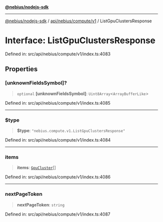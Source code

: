 [**@nebius/nodejs-sdk**](../../../../../README.md)

***

[@nebius/nodejs-sdk](../../../../../README.md) / [api/nebius/compute/v1](../README.md) / ListGpuClustersResponse

# Interface: ListGpuClustersResponse

Defined in: src/api/nebius/compute/v1/index.ts:4083

## Properties

### \[unknownFieldsSymbol\]?

> `optional` **\[unknownFieldsSymbol\]**: `Uint8Array`\<`ArrayBufferLike`\>

Defined in: src/api/nebius/compute/v1/index.ts:4085

***

### $type

> **$type**: `"nebius.compute.v1.ListGpuClustersResponse"`

Defined in: src/api/nebius/compute/v1/index.ts:4084

***

### items

> **items**: [`GpuCluster`](GpuCluster.md)[]

Defined in: src/api/nebius/compute/v1/index.ts:4086

***

### nextPageToken

> **nextPageToken**: `string`

Defined in: src/api/nebius/compute/v1/index.ts:4087
